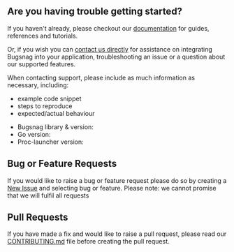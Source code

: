 ## Are you having trouble getting started?
If you haven't already, please checkout our [documentation](https://github.com/bugsnag/proc-launcher#proc-launcher) for guides, references and tutorials.

Or, if you wish you can [contact us directly](mailto:support@bugsnag.com) for assistance on integrating Bugsnag into your application, troubleshooting an issue or a question about our supported features.

When contacting support, please include as much information as necessary, including:

- example code snippet
- steps to reproduce
- expected/actual behaviour 

* Bugsnag library & version:
* Go version:
* Proc-launcher version:

## Bug or Feature Requests
If you would like to raise a bug or feature request please do so by creating a [New Issue](https://github.com/bugsnag/proc-launcher/issues/new/choose) and selecting bug or feature.
Please note: we cannot promise that we will fulfil all requests

## Pull Requests
If you have made a fix and would like to raise a pull request, please read our [CONTRIBUTING.md](../CONTRIBUTING.md) file before creating the pull request.